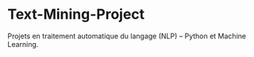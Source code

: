 # Text-Mining-Project
Projets en traitement automatique du langage (NLP) – Python et Machine Learning.
